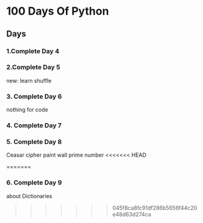 # 100 Days Of Python
## Days
### 1.Complete Day 4
### 2.Complete Day 5
new: learn shuffle
### 3. Complete Day 6
nothing for code
### 4. Complete Day 7
### 5. Complete Day 8
Ceasar cipher
paint wall
prime number
<<<<<<< HEAD

=======
### 6. Complete Day 9
about Dictionaries
>>>>>>> 045f8ca8fc91df286b5656f44c20e48d63d274ca
